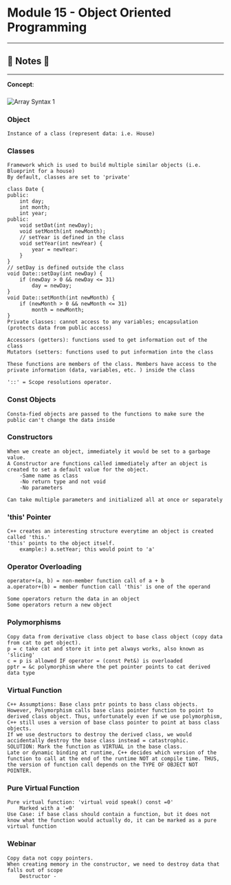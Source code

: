 #  Module 15 - Object Oriented Programming

----
## :notebook: Notes :notebook:
----

**Concept**: 

### 

![Array Syntax 1](https://github.com/Nam-H-Nguyen/NYUTandonBridge2018/blob/master/Week%206%20-%20Array%2C%20String%2C%20Bernoulli%2C%20Expected%20Value/notes/images/array_syntax1.png)

### Object 
    Instance of a class (represent data: i.e. House)
    
### Classes
    Framework which is used to build multiple similar objects (i.e. Blueprint for a house)
    By default, classes are set to 'private'
    
    class Date {
    public: 
        int day;
        int month;
        int year;
    public:
        void setDat(int newDay);
        void setMonth(int newMonth);
        // setYear is defined in the class
        void setYear(int newYear) {
            year = newYear:
        }
    }
    // setDay is defined outside the class
    void Date::setDay(int newDay) {
        if (newDay > 0 && newDay <= 31)
            day = newDay;
    }
    void Date::setMonth(int newMonth) {
        if (newMonth > 0 && newMonth <= 31)
            month = newMonth;
    }
    Private classes: cannot access to any variables; encapsulation (protects data from public access)
    
    Accessors (getters): functions used to get information out of the class
    Mutators (setters: functions used to put information into the class

    These functions are members of the class. Members have access to the private information (data, variables, etc. ) inside the class
    
    '::' = Scope resolutions operator. 

### Const Objects
    Consta-fied objects are passed to the functions to make sure the public can't change the data inside
    
### Constructors
    When we create an object, immediately it would be set to a garbage value. 
    A Constructor are functions called immediately after an object is created to set a default value for the object.
        -Same name as class
        -No return type and not void 
        -No parameters
    
    Can take multiple parameters and initialized all at once or separately
    
### 'this' Pointer
    C++ creates an interesting structure everytime an object is created called 'this.' 
    'this' points to the object itself.
        example:) a.setYear; this would point to 'a' 
        
### Operator Overloading
    operator+(a, b) = non-member function call of a + b
    a.operator+(b) = member function call 'this' is one of the operand
    
    Some operators return the data in an object
    Some operators return a new object

### Polymorphisms
    Copy data from derivative class object to base class object (copy data from cat to pet object).
    p = c take cat and store it into pet always works, also known as 'slicing'
    c = p is allowed IF operator = (const Pet&) is overloaded
    pptr = &c polymorphism where the pet pointer points to cat derived data type

### Virtual Function
    C++ Assumptions: Base class pntr points to bass class objects. 
    However, Polymorphism calls base class pointer function to point to derived class object. Thus, unfortunately even if we use polymorphism, C++ still uses a version of base class pointer to point at bass class objects.
    If we use destructors to destroy the derived class, we would accidentally destroy the base class instead = catastrophic.
    SOLUTION: Mark the function as VIRTUAL in the base class. 
    Late or dynamic binding at runtime, C++ decides which version of the function to call at the end of the runtime NOT at compile time. THUS, the version of function call depends on the TYPE OF OBJECT NOT POINTER.
    
### Pure Virtual Function
    Pure virtual function: 'virtual void speak() const =0' 
        Marked with a '=0'
    Use Case: if base class should contain a function, but it does not know what the function would actually do, it can be marked as a pure virtual function

### Webinar
    Copy data not copy pointers. 
    When creating memory in the constructor, we need to destroy data that falls out of scope
        Destructor - 
